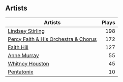 ## Artists
Artists | Plays 
----- | -----: 
[Lindsey Stirling](/artists/lindsey-stirling-780013) | 198
[Percy Faith & His Orchestra & Chorus](/artists/percy-faith-his-orchestra-chorus-30066836) | 172
[Faith Hill](/artists/faith-hill-58019) | 127
[Anne Murray](/artists/anne-murray-28649) | 55
[Whitney Houston](/artists/whitney-houston-87166) | 45
[Pentatonix](/artists/pentatonix-655231) | 10

